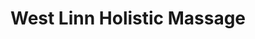 ---
title: "West Linn Holistic Massage"
url: /west-linn/west-linn-holistic-massage/
shop: Massage
---